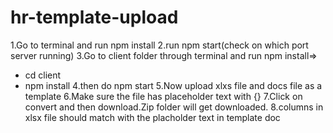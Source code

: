 # hr-template-upload
1.Go to terminal and run npm install
2.run npm start(check on which port server running)
3.Go to client folder through terminal and run npm install=>
   - cd client
   - npm install
4.then do npm start
5.Now upload xlxs file and docs file as a template
6.Make sure the file has placeholder text with {}
7.Click on convert and then download.Zip folder will get downloaded.
8.columns in xlsx file should match with the placholder text in template doc


